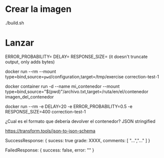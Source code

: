 # Crear la imagen
./build.sh

# Lanzar
ERROR_PROBABILITY=<prob>
DELAY=<ms>
RESPONSE_SIZE=<bytes> (it doesn't truncate output, only adds bytes)

docker run --rm --mount type=bind,source=`pwd`/configuration,target=/tmp/exercise correction-test-1

docker container run -d --name mi_contenedor --mount type=bind,source="$(pwd)"/archivo.txt,target=/ruta/en/el/contenedor imagen_del_contenedor


docker run --rm -e DELAY=20 -e ERROR_PROBABILITY=0.5 -e RESPONSE_SIZE=400 correction-test-1

¿Cual es el formato que debería devolver el contenedor? JSON stringified

https://transform.tools/json-to-json-schema

SuccessResponse:
{
  sucess: true
  grade: XXXX,
  comments: [
    "...","..."
  ]
}

FailedResponse:
{
  success: false,
  error: ""
}





